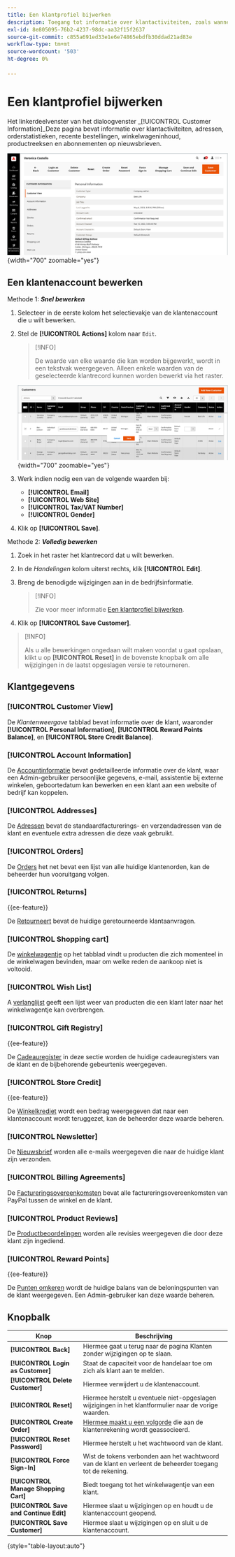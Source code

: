 ```yaml
---
title: Een klantprofiel bijwerken
description: Toegang tot informatie over klantactiviteiten, zoals wanneer de klant zich voor het laatst heeft aangemeld of buiten zijn account, en werk het profiel van de klant bij.
exl-id: 8e805095-76b2-4237-98dc-aa32f15f2637
source-git-commit: c855a691ed33e1e6e74865ebdfb30ddad21ad83e
workflow-type: tm+mt
source-wordcount: '503'
ht-degree: 0%

---
```


# Een klantprofiel bijwerken

Het linkerdeelvenster van het dialoogvenster _[!UICONTROL Customer Information]_Deze pagina bevat informatie over klantactiviteiten, adressen, orderstatistieken, recente bestellingen, winkelwageninhoud, productreeksen en abonnementen op nieuwsbrieven.

![Klantprofiel](assets/cust-profile.png){width="700" zoomable="yes"}

## Een klantenaccount bewerken

Methode 1: **_Snel bewerken_**

1. Selecteer in de eerste kolom het selectievakje van de klantenaccount die u wilt bewerken.

1. Stel de **[!UICONTROL Actions]** kolom naar `Edit`.

   >[!INFO]
   >
   >De waarde van elke waarde die kan worden bijgewerkt, wordt in een tekstvak weergegeven. Alleen enkele waarden van de geselecteerde klantrecord kunnen worden bewerkt via het raster.

   ![Snel bewerken](assets/customers-grid-quick-edit.png){width="700" zoomable="yes"}

1. Werk indien nodig een van de volgende waarden bij:

   * **[!UICONTROL Email]**
   * **[!UICONTROL Web Site]**
   * **[!UICONTROL Tax/VAT Number]**
   * **[!UICONTROL Gender]**

1. Klik op **[!UICONTROL Save]**.

Methode 2: **_Volledig bewerken_**

1. Zoek in het raster het klantrecord dat u wilt bewerken.

1. In de _Handelingen_ kolom uiterst rechts, klik **[!UICONTROL Edit]**.

1. Breng de benodigde wijzigingen aan in de bedrijfsinformatie.

   >[!INFO]
   >
   >Zie voor meer informatie [Een klantprofiel bijwerken](../customers/update-account.md).

1. Klik op **[!UICONTROL Save Customer]**.

>[!INFO]
>
>Als u alle bewerkingen ongedaan wilt maken voordat u gaat opslaan, klikt u op **[!UICONTROL Reset]** in de bovenste knopbalk om alle wijzigingen in de laatst opgeslagen versie te retourneren.

## Klantgegevens

### [!UICONTROL Customer View]

De _Klantenweergave_ tabblad bevat informatie over de klant, waaronder **[!UICONTROL Personal Information]**, **[!UICONTROL Reward Points Balance]**, en **[!UICONTROL Store Credit Balance]**.

### [!UICONTROL Account Information]

De [Accountinformatie](../customers/account-dashboard-account-information.md) bevat gedetailleerde informatie over de klant, waar een Admin-gebruiker persoonlijke gegevens, e-mail, assistentie bij externe winkelen, geboortedatum kan bewerken en een klant aan een website of bedrijf kan koppelen.

### [!UICONTROL Addresses]

De [Adressen](../customers/account-dashboard-address-book.md) bevat de standaardfacturerings- en verzendadressen van de klant en eventuele extra adressen die deze vaak gebruikt.

### [!UICONTROL Orders]

De [Orders](../stores-purchase/orders.md) het net bevat een lijst van alle huidige klantenorden, kan de beheerder hun vooruitgang volgen.

### [!UICONTROL Returns]

{{ee-feature}}

De [Retourneert](../stores-purchase/returns.md) bevat de huidige geretourneerde klantaanvragen.

### [!UICONTROL Shopping cart]

De [winkelwagentje](../stores-purchase/cart.md) op het tabblad vindt u producten die zich momenteel in de winkelwagen bevinden, maar om welke reden de aankoop niet is voltooid.

### [!UICONTROL Wish List]

A [verlanglijst](../stores-purchase/wishlists.md) geeft een lijst weer van producten die een klant later naar het winkelwagentje kan overbrengen.

### [!UICONTROL Gift Registry]

{{ee-feature}}

De [Cadeauregister](../merchandising-promotions/gift-registry-storefront.md) in deze sectie worden de huidige cadeauregisters van de klant en de bijbehorende gebeurtenis weergegeven.


### [!UICONTROL Store Credit]

{{ee-feature}}

De [Winkelkrediet](../customers/store-credit.md) wordt een bedrag weergegeven dat naar een klantenaccount wordt teruggezet, kan de beheerder deze waarde beheren.

### [!UICONTROL Newsletter]

De [Nieuwsbrief](../merchandising-promotions/newsletters.md) worden alle e-mails weergegeven die naar de huidige klant zijn verzonden.

### [!UICONTROL Billing Agreements]

De [Factureringsovereenkomsten](../stores-purchase/paypal-billing-agreements.md) bevat alle factureringsovereenkomsten van PayPal tussen de winkel en de klant.

### [!UICONTROL Product Reviews]

De [Productbeoordelingen](../catalog/settings-advanced-product-reviews.md) worden alle revisies weergegeven die door deze klant zijn ingediend.

### [!UICONTROL Reward Points]

{{ee-feature}}

De [Punten omkeren](../merchandising-promotions/rewards-loyalty.md) wordt de huidige balans van de beloningspunten van de klant weergegeven. Een Admin-gebruiker kan deze waarde beheren.

## Knopbalk

| Knop | Beschrijving |
|----------|--------------|
| **[!UICONTROL Back]** | Hiermee gaat u terug naar de pagina Klanten zonder wijzigingen op te slaan. |
| **[!UICONTROL Login as Customer]** | Staat de capaciteit voor de handelaar toe om zich als klant aan te melden. |
| **[!UICONTROL Delete Customer]** | Hiermee verwijdert u de klantenaccount. |
| **[!UICONTROL Reset]** | Hiermee herstelt u eventuele niet-opgeslagen wijzigingen in het klantformulier naar de vorige waarden. |
| **[!UICONTROL Create Order]** | [Hiermee maakt u een volgorde](../stores-purchase/customer-account-create-order.md) die aan de klantenrekening wordt geassocieerd. |
| **[!UICONTROL Reset Password]** | Hiermee herstelt u het wachtwoord van de klant. |
| **[!UICONTROL Force Sign-In]** | Wist de tokens verbonden aan het wachtwoord van de klant en verleent de beheerder toegang tot de rekening. |
| **[!UICONTROL Manage Shopping Cart]** | Biedt toegang tot het winkelwagentje van een klant. |
| **[!UICONTROL Save and Continue Edit]** | Hiermee slaat u wijzigingen op en houdt u de klantenaccount geopend. |
| **[!UICONTROL Save Customer]** | Hiermee slaat u wijzigingen op en sluit u de klantenaccount. |

{style="table-layout:auto"}

